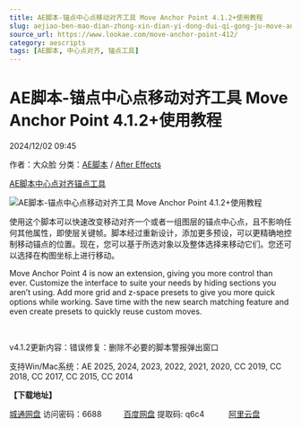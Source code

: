 ```yaml
---
title: AE脚本-锚点中心点移动对齐工具 Move Anchor Point 4.1.2+使用教程
slug: aejiao-ben-mao-dian-zhong-xin-dian-yi-dong-dui-qi-gong-ju-move-anchor-point-4-1-2-shi-yong-jiao-cheng
source_url: https://www.lookae.com/move-anchor-point-412/
category: aescripts
tags: [AE脚本, 中心点对齐, 锚点工具]
---
```

# AE脚本-锚点中心点移动对齐工具 Move Anchor Point 4.1.2+使用教程

2024/12/02 09:45

作者：大众脸
分类：[AE脚本](https://www.lookae.com/after-effects/aescripts/) / [After Effects](https://www.lookae.com/after-effects/)

[AE脚本](https://www.lookae.com/tag/ae%e8%84%9a%e6%9c%ac/)[中心点对齐](https://www.lookae.com/tag/%e4%b8%ad%e5%bf%83%e7%82%b9%e5%af%b9%e9%bd%90/)[锚点工具](https://www.lookae.com/tag/%e9%94%9a%e7%82%b9%e5%b7%a5%e5%85%b7/)

![AE脚本-锚点中心点移动对齐工具 Move Anchor Point 4.1.2+使用教程](https://www.lookae.com/wp-content/uploads/2022/05/Move-Anchor-Point-4.jpg "AE脚本-锚点中心点移动对齐工具 Move Anchor Point 4.1.2+使用教程-LookAE.com")

使用这个脚本可以快速改变移动对齐一个或者一组图层的锚点中心点，且不影响任何其他属性，即使层关键帧。脚本经过重新设计，添加更多预设，可以更精确地控制移动锚点的位置。现在，您可以基于所选对象以及整体选择来移动它们。您还可以选择在构图坐标上进行移动。

Move Anchor Point 4 is now an extension, giving you more control than ever. Customize the interface to suite your needs by hiding sections you aren’t using. Add more grid and z-space presets to give you more quick options while working. Save time with the new search matching feature and even create presets to quickly reuse custom moves.

[﻿﻿﻿](https://cloud.video.taobao.com//play/u/705956171/p/1/e/6/t/1/359926945379.mp4)

v4.1.2更新内容：错误修复：删除不必要的脚本警报弹出窗口

支持Win/Mac系统：AE 2025, 2024, 2023, 2022, 2021, 2020, CC 2019, CC 2018, CC 2017, CC 2015, CC 2014

**【下载地址】**

[城通网盘](https://url70.ctfile.com/f/2827370-1432077862-d97316?p=4431) 访问密码：6688          [百度网盘](https://pan.baidu.com/s/10pZzB39Ur_moksMW02Na7w?pwd=q6c4) 提取码: q6c4           [阿里云盘](https://www.alipan.com/s/eRmpBdKH4nS)
